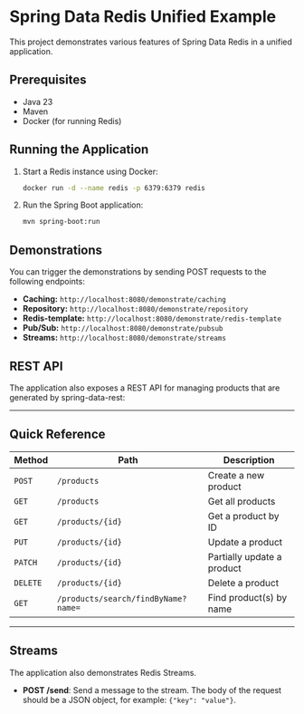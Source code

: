 # Spring Data Redis Unified Example

This project demonstrates various features of Spring Data Redis in a unified application.

## Prerequisites

- Java 23
- Maven
- Docker (for running Redis)

## Running the Application

1.  Start a Redis instance using Docker:
    ```sh
    docker run -d --name redis -p 6379:6379 redis
    ```

2.  Run the Spring Boot application:
    ```sh
    mvn spring-boot:run
    ```

## Demonstrations

You can trigger the demonstrations by sending POST requests to the following endpoints:

-   **Caching:** `http://localhost:8080/demonstrate/caching`
-   **Repository:** `http://localhost:8080/demonstrate/repository`
-   **Redis-template:** `http://localhost:8080/demonstrate/redis-template`
-   **Pub/Sub:** `http://localhost:8080/demonstrate/pubsub`
-   **Streams:** `http://localhost:8080/demonstrate/streams`

## REST API

The application also exposes a REST API for managing products that are generated by spring-data-rest:

---

## Quick Reference

| Method  | Path                                | Description                  |
|---------|-------------------------------------|------------------------------|
| `POST`  | `/products`                         | Create a new product         |
| `GET`   | `/products`                         | Get all products             |
| `GET`   | `/products/{id}`                    | Get a product by ID          |
| `PUT`   | `/products/{id}`                    | Update a product             |
| `PATCH` | `/products/{id}`                    | Partially update a product   |
| `DELETE`| `/products/{id}`                    | Delete a product             |
| `GET`   | `/products/search/findByName?name=` | Find product(s) by name      |

---


## Streams

The application also demonstrates Redis Streams.

-   **POST /send**: Send a message to the stream. The body of the request should be a JSON object, for example: `{"key": "value"}`.



